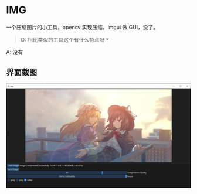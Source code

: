 # IMG

一个压缩图片的小工具，opencv 实现压缩，imgui 做 GUI，没了。

> Q: 相比类似的工具这个有什么特点吗？

A: 没有

## 界面截图

![](./misc/capture.webp)
